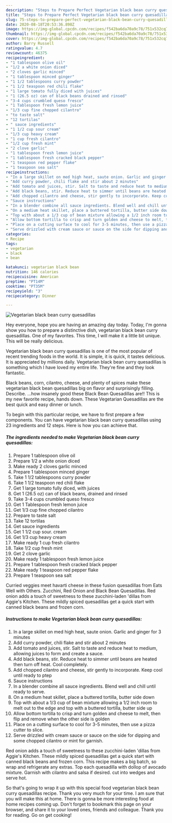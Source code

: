 ```yaml
---
description: "Steps to Prepare Perfect Vegetarian black bean curry quesadillas"
title: "Steps to Prepare Perfect Vegetarian black bean curry quesadillas"
slug: 75-steps-to-prepare-perfect-vegetarian-black-bean-curry-quesadillas
date: 2020-08-18T20:53:36.898Z
image: https://img-global.cpcdn.com/recipes/f542ba6da70a9c78/751x532cq70/vegetarian-black-bean-curry-quesadillas-recipe-main-photo.jpg
thumbnail: https://img-global.cpcdn.com/recipes/f542ba6da70a9c78/751x532cq70/vegetarian-black-bean-curry-quesadillas-recipe-main-photo.jpg
cover: https://img-global.cpcdn.com/recipes/f542ba6da70a9c78/751x532cq70/vegetarian-black-bean-curry-quesadillas-recipe-main-photo.jpg
author: Barry Russell
ratingvalue: 4.7
reviewcount: 46375
recipeingredient:
- "1 tablespoon olive oil"
- "1/2 a white onion diced"
- "2 cloves garlic minced"
- "1 tablespoon minced ginger"
- "1 1/2 tablespoons curry powder"
- "1 1/2 teaspoon red chili flake"
- "1 large tomato fully diced with juices"
- "1 (26.5 oz) can of black beans drained and rinsed"
- "3-4 cups crumbled queso fresco"
- "1 Tablespoon fresh lemon juice"
- "1/3 cup fine chopped cilantro"
- "to taste salt"
- "12 tortilas"
- " sauce ingredients"
- "1 1/2 cup sour cream"
- "1/3 cup heavy cream"
- "1 cup fresh cilantro"
- "1/2 cup fresh mint"
- "2 clove garlic"
- "1 tablespoon fresh lemon juice"
- "1 tablespoon fresh cracked black pepper"
- "1 teaspoon red pepper flake"
- "1 teaspoon sea salt"
recipeinstructions:
- "In a large skillet on med high heat, saute onion. Garlic and ginger for 3 minutes"
- "Add curry powder, chili flake and stir about 2 minutes"
- "Add tomato and juices, stir. Salt to taste and reduce heat to medium, allowing juices to form and create a sauce."
- "Add black beans, stir. Reduce heat to simmer until beans are heated then turn off heat. Cool completely."
- "Add chopped cilantro and cheese, stir gently to incorporate. Keep cool until ready to ptep"
- "Sauce instructions"
- "In a blender combine all sauce ingredients. Blend well and chill until ready to serve."
- "On a medium heat skillet, place a buttered tortilla, butter side down"
- "Top with about a 1/3 cup of bean mixture allowing a 1/2 inch room to melt out to the edge and top with a buttered tortilla, butter side up"
- "Allow bottom tortilla to crisp and turn golden and cheese to melt, then flip and remove when the other side is golden"
- "Place on a cutting surface to cool for 3-5 minutes, then use a pizza cutter to slice."
- "Serve drizzled with cream sauce or sauce on the side for dipping and some chopped cilantro or mint for garnish."
categories:
- Recipe
tags:
- vegetarian
- black
- bean

katakunci: vegetarian black bean 
nutrition: 146 calories
recipecuisine: American
preptime: "PT14M"
cooktime: "PT35M"
recipeyield: "3"
recipecategory: Dinner

---
```



![Vegetarian black bean curry quesadillas](https://img-global.cpcdn.com/recipes/f542ba6da70a9c78/751x532cq70/vegetarian-black-bean-curry-quesadillas-recipe-main-photo.jpg)

Hey everyone, hope you are having an amazing day today. Today, I'm gonna show you how to prepare a distinctive dish, vegetarian black bean curry quesadillas. One of my favorites. This time, I will make it a little bit unique. This will be really delicious.

Vegetarian black bean curry quesadillas is one of the most popular of recent trending foods in the world. It is simple, it is quick, it tastes delicious. It is appreciated by millions daily. Vegetarian black bean curry quesadillas is something which I have loved my entire life. They're fine and they look fantastic.

Black beans, corn, cilantro, cheese, and plenty of spices make these vegetarian black bean quesadillas big on flavor and surprisingly filling. Describe. …how insanely good these Black Bean Quesadillas are!! This is my new favorite recipe, hands down. These Vegetarian Quesadillas are the best quick and easy dinner or lunch.


To begin with this particular recipe, we have to first prepare a few components. You can have vegetarian black bean curry quesadillas using 23 ingredients and 12 steps. Here is how you can achieve that.

<!--inarticleads1-->

##### The ingredients needed to make Vegetarian black bean curry quesadillas:

1. Prepare 1 tablespoon olive oil
1. Prepare 1/2 a white onion diced
1. Make ready 2 cloves garlic minced
1. Prepare 1 tablespoon minced ginger
1. Take 1 1/2 tablespoons curry powder
1. Take 1 1/2 teaspoon red chili flake
1. Get 1 large tomato fully diced, with juices
1. Get 1 (26.5 oz) can of black beans, drained and rinsed
1. Take 3-4 cups crumbled queso fresco
1. Get 1 Tablespoon fresh lemon juice
1. Get 1/3 cup fine chopped cilantro
1. Prepare to taste salt
1. Take 12 tortilas
1. Get  sauce ingredients
1. Get 1 1/2 cup sour. cream
1. Get 1/3 cup heavy cream
1. Make ready 1 cup fresh cilantro
1. Take 1/2 cup fresh mint
1. Get 2 clove garlic
1. Make ready 1 tablespoon fresh lemon juice
1. Prepare 1 tablespoon fresh cracked black pepper
1. Make ready 1 teaspoon red pepper flake
1. Prepare 1 teaspoon sea salt


Curried veggies meet havarti cheese in these fusion quesadillas from Eats Well with Others. Zucchini, Red Onion and Black Bean Quesadillas. Red onion adds a touch of sweetness to these zucchini-laden &#39;dillas from Aggie&#39;s Kitchen. These mildly spiced quesadillas get a quick start with canned black beans and frozen corn. 

<!--inarticleads2-->

##### Instructions to make Vegetarian black bean curry quesadillas:

1. In a large skillet on med high heat, saute onion. Garlic and ginger for 3 minutes
1. Add curry powder, chili flake and stir about 2 minutes
1. Add tomato and juices, stir. Salt to taste and reduce heat to medium, allowing juices to form and create a sauce.
1. Add black beans, stir. Reduce heat to simmer until beans are heated then turn off heat. Cool completely.
1. Add chopped cilantro and cheese, stir gently to incorporate. Keep cool until ready to ptep
1. Sauce instructions
1. In a blender combine all sauce ingredients. Blend well and chill until ready to serve.
1. On a medium heat skillet, place a buttered tortilla, butter side down
1. Top with about a 1/3 cup of bean mixture allowing a 1/2 inch room to melt out to the edge and top with a buttered tortilla, butter side up
1. Allow bottom tortilla to crisp and turn golden and cheese to melt, then flip and remove when the other side is golden
1. Place on a cutting surface to cool for 3-5 minutes, then use a pizza cutter to slice.
1. Serve drizzled with cream sauce or sauce on the side for dipping and some chopped cilantro or mint for garnish.


Red onion adds a touch of sweetness to these zucchini-laden &#39;dillas from Aggie&#39;s Kitchen. These mildly spiced quesadillas get a quick start with canned black beans and frozen corn. This recipe makes a big batch, so wrap and refrigerate any extras. Top each quesadilla with dollop of avocado mixture. Garnish with cilantro and salsa if desired. cut into wedges and serve hot. 

So that's going to wrap it up with this special food vegetarian black bean curry quesadillas recipe. Thank you very much for your time. I am sure that you will make this at home. There is gonna be more interesting food at home recipes coming up. Don't forget to bookmark this page on your browser, and share it to your loved ones, friends and colleague. Thank you for reading. Go on get cooking!
